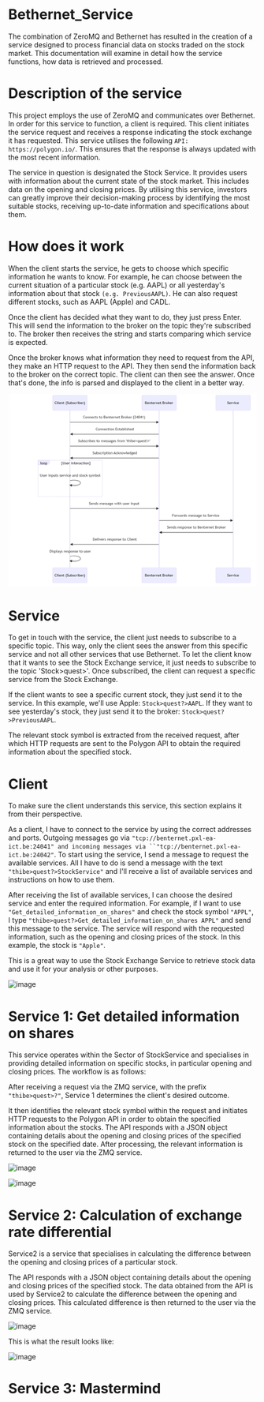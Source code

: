 # Bethernet_Service

The combination of ZeroMQ and Bethernet has resulted in the creation of a service designed to process financial data on stocks traded on the stock market. This documentation will examine in detail how the service functions, how data is retrieved and processed.

# Description of the service

This project employs the use of ZeroMQ and communicates over Bethernet. In order for this service to function, a client is required. This client initiates the service request and receives a response indicating the stock exchange it has requested. This service utilises the following `API: https://polygon.io/`. This ensures that the response is always updated with the most recent information.

The service in question is designated the Stock Service. It provides users with information about the current state of the stock market. This includes data on the opening and closing prices. By utilising this service, investors can greatly improve their decision-making process by identifying the most suitable stocks, receiving up-to-date information and specifications about them.

# How does it work

When the client starts the service, he gets to choose which specific information he wants to know. For example, he can choose between the current situation of a particular stock (e.g. AAPL) or all yesterday's information about that stock `(e.g. PreviousAAPL)`. He can also request different stocks, such as AAPL (Apple) and CADL. 

Once the client has decided what they want to do, they just press Enter. This will send the information to the broker on the topic they're subscribed to. The broker then receives the string and starts comparing which service is expected.

Once the broker knows what information they need to request from the API, they make an HTTP request to the API. They then send the information back to the broker on the correct topic. The client can then see the answer. Once that's done, the info is parsed and displayed to the client in a better way.

![alt text](afbeelidngdiagrameen.png)

# Service

To get in touch with the service, the client just needs to subscribe to a specific topic. This way, only the client sees the answer from this specific service and not all other services that use Bethernet. To let the client know that it wants to see the Stock Exchange service, it just needs to subscribe to the topic 'Stock>quest>'. Once subscribed, the client can request a specific service from the Stock Exchange. 

If the client wants to see a specific current stock, they just send it to the service. In this example, we'll use Apple: `Stock>quest?>AAPL`. If they want to see yesterday's stock, they just send it to the broker: `Stock>quest?>PreviousAAPL`.

The relevant stock symbol is extracted from the received request, after which HTTP requests are sent to the Polygon API to obtain the required information about the specified stock. 

# Client

To make sure the client understands this service, this section explains it from their perspective.

As a client, I have to connect to the service by using the correct addresses and ports. Outgoing messages go via `"tcp://benternet.pxl-ea-ict.be:24041" and incoming messages via ``"tcp://benternet.pxl-ea-ict.be:24042"`.
To start using the service, I send a message to request the available services. All I have to do is send a message with the text `"thibe>quest?>StockService"` and I'll receive a list of available services and instructions on how to use them.

After receiving the list of available services, I can choose the desired service and enter the required information. For example, if I want to use `"Get_detailed_information_on_shares"` and check the stock symbol `"APPL"`, I type `"thibe>quest?>Get_detailed_information_on_shares APPL"` and send this message to the service. The service will respond with the requested information, such as the opening and closing prices of the stock. In this example, the stock is `"Apple"`.

This is a great way to use the Stock Exchange Service to retrieve stock data and use it for your analysis or other purposes.

![image](https://github.com/ThibeVanOrshaegen/Bethernet_Service/assets/114075982/f95ff391-9fbe-4b56-987e-092c83f9beaa)


# Service 1: Get detailed information on shares

This service operates within the Sector of StockService and specialises in providing detailed information on specific stocks, in particular opening and closing prices. The workflow is as follows:

After receiving a request via the ZMQ service, with the prefix `"thibe>quest>?"`, Service 1 determines the client's desired outcome.

It then identifies the relevant stock symbol within the request and initiates HTTP requests to the Polygon API in order to obtain the specified information about the stocks. The API responds with a JSON object containing details about the opening and closing prices of the specified stock on the specified date. After processing, the relevant information is returned to the user via the ZMQ service.

![image](https://github.com/ThibeVanOrshaegen/Bethernet_Service/assets/114075982/27a7ffe5-1dfc-4b1d-ae6a-38d967f196d1)

![image](https://github.com/ThibeVanOrshaegen/Bethernet_Service/assets/114075982/6a66a4be-f3f7-4a42-b868-bb8c2eab7ffc)



# Service 2: Calculation of exchange rate differential

Service2 is a service that specialises in calculating the difference between the opening and closing prices of a particular stock.

The API responds with a JSON object containing details about the opening and closing prices of the specified stock.
The data obtained from the API is used by Service2 to calculate the difference between the opening and closing prices. This calculated difference is then returned to the user via the ZMQ service.

![image](https://github.com/ThibeVanOrshaegen/Bethernet_Service/assets/114075982/98579d71-5fa7-4958-ab4b-e2bca6381482)

This is what the result looks like:

![image](https://github.com/ThibeVanOrshaegen/Bethernet_Service/assets/114075982/f472873c-855e-4502-b3b2-20b8cc227c43)


# Service 3: Mastermind
